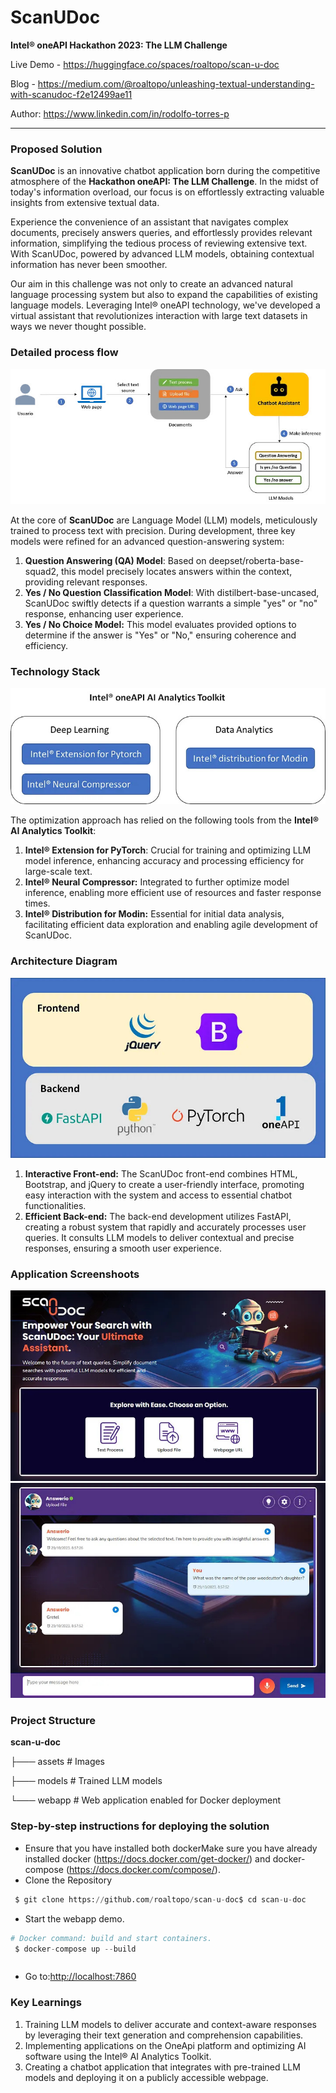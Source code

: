 # ScanUDoc

**Intel® oneAPI Hackathon 2023: The LLM Challenge**

Live Demo - https://huggingface.co/spaces/roaltopo/scan-u-doc

Blog - https://medium.com/@roaltopo/unleashing-textual-understanding-with-scanudoc-f2e12499ae11

Author: https://www.linkedin.com/in/rodolfo-torres-p

---

### Proposed Solution

**ScanUDoc** is an innovative chatbot application born during the competitive atmosphere of the **Hackathon oneAPI: The LLM Challenge**. In the midst of today's information overload, our focus is on effortlessly extracting valuable insights from extensive textual data.

Experience the convenience of an assistant that navigates complex documents, precisely answers queries, and effortlessly provides relevant information, simplifying the tedious process of reviewing extensive text. With ScanUDoc, powered by advanced LLM models, obtaining contextual information has never been smoother.

Our aim in this challenge was not only to create an advanced natural language processing system but also to expand the capabilities of existing language models. Leveraging Intel® oneAPI technology, we've developed a virtual assistant that revolutionizes interaction with large text datasets in ways we never thought possible.

### **Detailed process flow**

![](assets/process_flow.jpg)

At the core of **ScanUDoc** are Language Model (LLM) models, meticulously trained to process text with precision. During development, three key models were refined for an advanced question-answering system:

1. **Question Answering (QA) Model**: Based on deepset/roberta-base-squad2, this model precisely locates answers within the context, providing relevant responses.
2. **Yes / No Question Classification Model**: With distilbert-base-uncased, ScanUDoc swiftly detects if a question warrants a simple "yes" or "no" response, enhancing user experience.
3. **Yes / No Choice Model:** This model evaluates provided options to determine if the answer is "Yes" or "No," ensuring coherence and efficiency.

### **Technology Stack**

![](assets/technology_stack.jpg)

The optimization approach has relied on the following tools from the **Intel® AI Analytics Toolkit**:

1. **Intel® Extension for PyTorch**: Crucial for training and optimizing LLM model inference, enhancing accuracy and processing efficiency for large-scale text.
2. **Intel® Neural Compressor:** Integrated to further optimize model inference, enabling more efficient use of resources and faster response times.
3. **Intel® Distribution for Modin:** Essential for initial data analysis, facilitating efficient data exploration and enabling agile development of ScanUDoc.

### **Architecture Diagram**

![](assets/architecture_diagram.jpg)

1. **Interactive Front-end:** The ScanUDoc front-end combines HTML, Bootstrap, and jQuery to create a user-friendly interface, promoting easy interaction with the system and access to essential chatbot functionalities.
2. **Efficient Back-end:** The back-end development utilizes FastAPI, creating a robust system that rapidly and accurately processes user queries. It consults LLM models to deliver contextual and precise responses, ensuring a smooth user experience.

### **Application Screenshoots**

![](assets/demo_1.jpg)
![](assets/demo_2.jpg)

### Project Structure

**scan-u-doc**

├─── assets        # Images

├─── models        # Trained LLM models

└─── webapp        # Web application enabled for Docker deployment

### **Step-by-step instructions for deploying the solution**

* Ensure that you have installed both dockerMake sure you have already installed docker (https://docs.docker.com/get-docker/) and docker-compose (https://docs.docker.com/compose/).
* Clone the Repository

```python
 $ git clone https://github.com/roaltopo/scan-u-doc$ cd scan-u-doc
```

* Start the webapp demo.

```python
# Docker command: build and start containers.
 $ docker-compose up --build
```

```

```

* Go to:[http://localhost:7860]()

### **Key Learnings**

1. Training LLM models to deliver accurate and context-aware responses by leveraging their text generation and comprehension capabilities.
2. Implementing applications on the OneApi platform and optimizing AI software using the Intel® AI Analytics Toolkit.
3. Creating a chatbot application that integrates with pre-trained LLM models and deploying it on a publicly accessible webpage.

